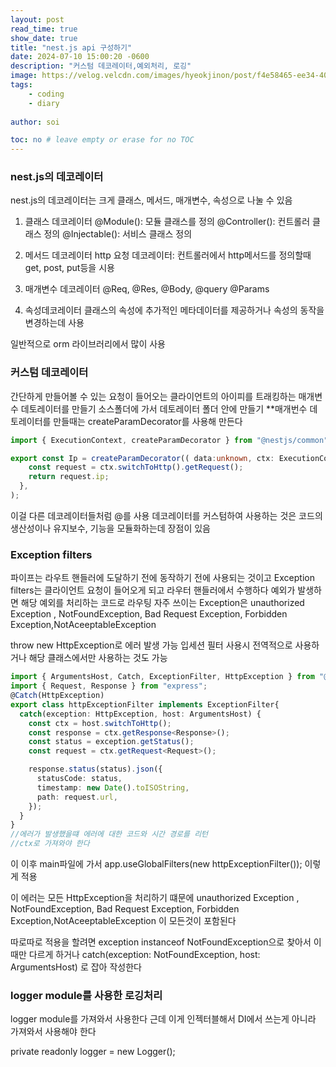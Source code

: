 ```yaml
---
layout: post
read_time: true
show_date: true
title: "nest.js api 구성하기"
date: 2024-07-10 15:00:20 -0600
description: "커스텀 데코레이터,예외처리, 로깅"
image: https://velog.velcdn.com/images/hyeokjinon/post/f4e58465-ee34-406d-8400-09b5bbd7441b/image.png
tags: 
    - coding
    - diary
   
author: soi

toc: no # leave empty or erase for no TOC
---
```

### nest.js의 데코레이터

nest.js의 데코레이터는 크게 클래스, 메서드, 매개변수, 속성으로 나눌 수 있음
 1. 클래스 데코레이터
 @Module(): 모듈 클래스를 정의 
 @Controller(): 컨트롤러 클래스 정의 
 @Injectable(): 서비스 클래스 정의 

 2. 메서드 데코레이터
 http 요청 데코레이터: 컨트롤러에서 http메서드를 정의할때 get, post, put등을 시용

 3. 매개변수 데코레이터
 @Req, @Res, @Body, @query @Params

 4. 속성데코레이터
 클래스의 속성에 추가적인 메타데이터를 제공하거나 속성의 동작을 변경하는데 사용
 
 일반적으로 orm 라이브러리에서 많이 사용

### 커스텀 데코레이터
간단하게 만들어볼 수 있는 요청이 들어오는 클라이언트의 아이피를 트래킹하는 매개변수 데토레이터를 만들기
소스폴더에 가서 데토레이터 폴더 안에 만들기
**매개번수 데토레이터를 만들때는 createParamDecorator를 사용해 만든다 
```typeScript
import { ExecutionContext, createParamDecorator } from "@nestjs/common";

export const Ip = createParamDecorator(( data:unknown, ctx: ExecutionContext):string => {
    const request = ctx.switchToHttp().getRequest();
    return request.ip;
  },
);

```
이걸 다른 데코레이터들처럼 @를 사용
데코레이터를 커스텀하여 사용하는 것은 코드의 생산성이나 유지보수, 기능을 모듈화하는데 장점이 있음

### Exception filters
파이프는 라우트 핸들러에 도달하기 전에 동작하기 전에 사용되는 것이고 Exception filters는 클라이언트 요청이 들어오게 되고 라우터 핸들러에서 수행하다 예외가 발생하면 해당 예외를 처리하는 코드로 라우팅
자주 쓰이는 Exception은 unauthorized Exception , NotFoundException, Bad Request Exception, Forbidden Exception,NotAceeptableException

throw new HttpException로 에러 발생 가능
입세션 필터 사용시 전역적으로 사용하거나 해당 클래스에서만 사용하는 것도 가능
```typescript
import { ArgumentsHost, Catch, ExceptionFilter, HttpException } from "@nestjs/common";
import { Request, Response } from "express";
@Catch(HttpException)
export class httpExceptionFilter implements ExceptionFilter{
  catch(exception: HttpException, host: ArgumentsHost) {
    const ctx = host.switchToHttp();
    const response = ctx.getResponse<Response>();
    const status = exception.getStatus();
    const request = ctx.getRequest<Request>();

    response.status(status).json({
      statusCode: status,
      timestamp: new Date().toISOString,
      path: request.url,
    });
  }
}
//에러가 발생했을떄 에러에 대한 코드와 시간 경로를 리턴
//ctx로 가져와야 한다
```
이 이후 main파일에 가서  app.useGlobalFilters(new httpExceptionFilter()); 이렇게 적용

이 에러는 모든 HttpException을 처리하기 떄문에 unauthorized Exception , NotFoundException, Bad Request Exception, Forbidden Exception,NotAceeptableException 이 모든것이 포함된다 

따로따로 적용을 할려면 exception instanceof NotFoundException으로 찾아서 이때만 다르게 하거나 catch(exception: NotFoundException, host: ArgumentsHost) 로 잡아 작성한다 

### logger module를 사용한 로깅처리
logger module를 가져와서 사용한다 근데 이게 인젝터블해서 DI에서 쓰는게 아니라 가져와서 사용해야 한다

private readonly logger = new Logger();












































